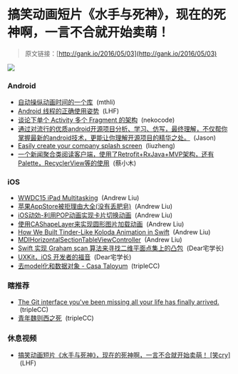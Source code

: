 # 搞笑动画短片《水手与死神》，现在的死神啊，一言不合就开始卖萌！

> 原文链接：[http://gank.io/2016/05/03](http://gank.io/2016/05/03)

![](http://ww4.sinaimg.cn/large/7a8aed7bgw1etdsksgctqj20hs0qowgy.jpg)

### Android

* [自动操纵动画时间的一个库](https://github.com/blundell/QuickSand) &nbsp;(mthli)
* [Android 线程的正确使用姿势](http://android.jobbole.com/82440/) &nbsp;(LHF)
* [谈论下单个 Activity 多个 Fragment 的架构](https://zhuanlan.zhihu.com/p/20828513) &nbsp;(nekocode)
* [通过对流行的优质android开源项目分析、学习、仿写，最终理解，不仅帮你掌握最新的android技术，更能让你理解开源项目的精华之处。](https://github.com/wingjay/android-open-source-project-cracking) &nbsp;(Jason)
* [Easily create your company splash screen](https://github.com/pantrif/EasySplashScreen) &nbsp;(liuzheng)
* [一个新闻聚合类阅读客户端，使用了Retrofit+RxJava+MVP架构，还有Palette，RecyclerView等的使用](https://github.com/YiuChoi/MicroReader) &nbsp;(蔡小木)

### iOS

* [WWDC15 iPad Multitasking](https://www.bignerdranch.com/blog/wwdc-2015-ipad-multitasking/) &nbsp;(Andrew Liu)
* [苹果AppStore被拒理由大全(没有丢肥皂)](https://github.com/jcccn/Why-Reject) &nbsp;(Andrew Liu)
* [iOS动効-利用POP动画实现卡片切换动画](http://www.jianshu.com/p/c31b8d24c1c8) &nbsp;(Andrew Liu)
* [使用CAShapeLayer来实现圆形图片加载动画](http://www.raywenderlich.com/94302/implement-circular-image-loader-animation-cashapelayer) &nbsp;(Andrew Liu)
* [How We Built Tinder-Like Koloda Animation in Swift](https://github.com/Yalantis/Koloda) &nbsp;(Andrew Liu)
* [MDIHorizontalSectionTableViewController](https://github.com/WeeTom/MDIHorizontalSectionTableViewController) &nbsp;(Andrew Liu)
* [Swift 实现 Graham scan 算法来寻找二维平面点集上的凸包](http://yulingtianxia.com/blog/2016/04/28/Find-Convex-Hull-with-Graham-Scan-Swift/) &nbsp;(Dear宅学长)
* [UXKit，iOS 开发者的福音](https://github.com/rpplusplus/UXKit) &nbsp;(Dear宅学长)
* [去model化和数据对象 - Casa Taloyum](http://casatwy.com/OOP_nomodel.html) &nbsp;(tripleCC)

### 瞎推荐

* [The Git interface you&#39;ve been missing all your life has finally arrived.](https://github.com/git-up/GitUp) &nbsp;(tripleCC)
* [青年魏则西之死](http://mp.weixin.qq.com/s?__biz=MjM5ODIyMTE0MA==&amp;mid=2650968235&amp;idx=1&amp;sn=6c99a7f680af5679215ae09351bf9f1d&amp;scene=0) &nbsp;(tripleCC)

### 休息视频

* [搞笑动画短片《水手与死神》，现在的死神啊，一言不合就开始卖萌！ [笑cry]](http://weibo.com/p/230444316ab05ac84e5ba31e1d1d56434d5b65) &nbsp;(LHF)

